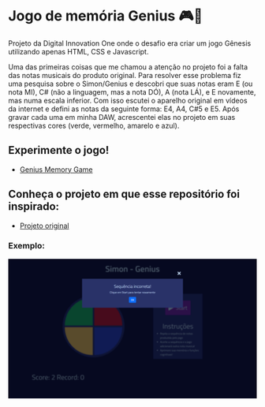 # Jogo de memória Genius 🎮🚥

Projeto da Digital Innovation One onde o desafio era criar um jogo Gênesis utilizando apenas HTML, CSS e Javascript.

Uma das primeiras coisas que me chamou a atenção no projeto foi a falta das notas musicais do produto original. Para resolver esse problema fiz uma pesquisa sobre o Simon/Genius e descobri que suas notas eram E (ou nota MI), C# (não a linguagem, mas a nota DÓ), A (nota LÁ), e E novamente, mas numa escala inferior. Com isso escutei o aparelho original em vídeos da internet e defini as notas da seguinte forma: E4, A4, C#5 e E5. Após gravar cada uma em minha DAW, acrescentei elas no projeto em suas respectivas cores (verde, vermelho, amarelo e azul).

## Experimente o jogo!
 - [Genius Memory Game](https://srtazuzza.github.io/genesis-memory-game/)

 ## Conheça o projeto em que esse repositório foi inspirado:
 - [Projeto original](https://github.com/SpruceGabriela/genesis-dio)

### Exemplo:
![Uma tela com o exemplo de erro no jogo](img/Screen.png)